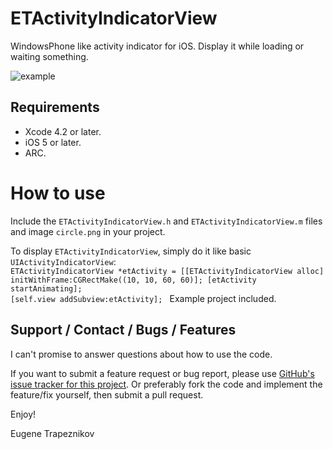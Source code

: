 ETActivityIndicatorView
=======================

WindowsPhone like activity indicator for iOS. Display it while loading or waiting something.

![example](https://lh5.googleusercontent.com/-WZDKi17rN9A/UZ9cpsbPHEI/AAAAAAAAAIE/2QS3xX2KHqA/s480/iOS%2520Simulator%2520Screen%2520shot%2520May%252024%252C%25202013%25205.58.52%2520PM.png)

Requirements
------------

- Xcode 4.2 or later.
- iOS 5 or later.
- ARC.

How to use
=======================

Include the `ETActivityIndicatorView.h` and `ETActivityIndicatorView.m` files and image `circle.png` in your project.

To display  `ETActivityIndicatorView`, simply do it like basic `UIActivityIndicatorView`:
<code>
  ETActivityIndicatorView *etActivity = [[ETActivityIndicatorView alloc] initWithFrame:CGRectMake((10, 10, 60, 60)];
  [etActivity startAnimating];
  [self.view addSubview:etActivity];
</code>
Example project included.

Support / Contact / Bugs / Features
-----------------------------------

I can't promise to answer questions about how to use the code.

If you want to submit a feature request or bug report, please use [GitHub's issue tracker for this project](https://github.com/EugeneTrapeznikov/ETActivityIndicatorView/issues).  Or preferably fork the code and implement the feature/fix yourself, then submit a pull request.

Enjoy!

Eugene Trapeznikov
